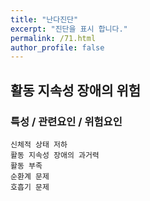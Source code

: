 ```yaml
---
title: "난다진단"
excerpt: "진단을 표시 합니다."
permalink: /71.html
author_profile: false
---
```

## 활동 지속성 장애의 위험




### 특성 / 관련요인 / 위험요인

>                

    신체적 상태 저하
    활동 지속성 장애의 과거력
    활동 부족
    순환계 문제
    호흡기 문제
